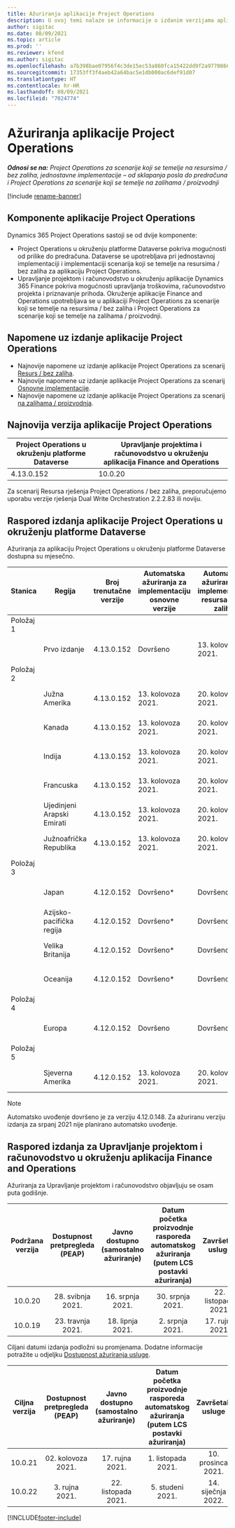 ```yaml
---
title: Ažuriranja aplikacije Project Operations
description: U ovoj temi nalaze se informacije o izdanim verzijama aplikacije Dynamics 365 Project Operations.
author: sigitac
ms.date: 08/09/2021
ms.topic: article
ms.prod: ''
ms.reviewer: kfend
ms.author: sigitac
ms.openlocfilehash: a7b398bae07956f4c3de15ec53a860fca15422dd9f2a977086669ebf2fcdb240
ms.sourcegitcommit: 17353ff3f4aeb42a64bac5e1db000ac6def91d07
ms.translationtype: HT
ms.contentlocale: hr-HR
ms.lasthandoff: 08/09/2021
ms.locfileid: "7024774"
---
```

# <a name="project-operations-updates"></a>Ažuriranja aplikacije Project Operations

_**Odnosi se na:** Project Operations za scenarije koji se temelje na resursima / bez zaliha, jednostavne implementacije – od sklapanja posla do predračuna i Project Operations za scenarije koji se temelje na zalihama / proizvodnji_

[!include [rename-banner](~/includes/cc-data-platform-banner.md)]

## <a name="project-operations-components"></a>Komponente aplikacije Project Operations

Dynamics 365 Project Operations sastoji se od dvije komponente:

- Project Operations u okruženju platforme Dataverse pokriva mogućnosti od prilike do predračuna. Dataverse se upotrebljava pri jednostavnoj implementaciji i implementaciji scenarija koji se temelje na resursima / bez zaliha za aplikaciju Project Operations.
- Upravljanje projektom i računovodstvo u okruženju aplikacije Dynamics 365 Finance pokriva mogućnosti upravljanja troškovima, računovodstvo projekta i priznavanje prihoda. Okruženje aplikacije Finance and Operations upotrebljava se u aplikaciji Project Operations za scenarije koji se temelje na resursima / bez zaliha i Project Operations za scenarije koji se temelje na zalihama / proizvodnji.

## <a name="project-operations-release-notes"></a>Napomene uz izdanje aplikacije Project Operations
- Najnovije napomene uz izdanje aplikacije Project Operations za scenarij [Resurs / bez zaliha](whats-new-july-2021-resource-based.md).
- Najnovije napomene uz izdanje aplikacije Project Operations za scenarij [Osnovne implementacije](../pro/whats-new/whats-new-july-2021-lite.md).
- Najnovije napomene uz izdanje aplikacije Project Operations za scenarij [na zalihama / proizvodnja](../prod-pma/whats-new/whats-new-jul-2021-stocked.md).

## <a name="project-operations-latest-version"></a>Najnovija verzija aplikacije Project Operations

| Project Operations u okruženju platforme Dataverse | Upravljanje projektima i računovodstvo u okruženju aplikacija Finance and Operations | 
| --- | --- |
| 4.13.0.152 | 10.0.20 |

Za scenarij Resursa rješenja Project Operations / bez zaliha, preporučujemo uporabu verzije rješenja Dual Write Orchestration 2.2.2.83 ili noviju.

## <a name="release-schedule-for-project-operations-on-dataverse-environment"></a>Raspored izdanja aplikacije Project Operations u okruženju platforme Dataverse

Ažuriranja za aplikaciju Project Operations u okruženju platforme Dataverse dostupna su mjesečno. 

| Stanica | Regija | Broj trenutačne verzije | Automatska ažuriranja za implementaciju osnovne verzije | Automatska ažuriranja za implementaciju resursa / bez zaliha | Broj sljedeće verzije | Sljedeća verzija općenito dostupna |
|-----------|-----------------------|-----------------|--------------------|---------------------|---------------------|---------------------|
| Položaj 1 |   &nbsp;              |    &nbsp;       | &nbsp;             |      &nbsp;         |      &nbsp;         |      &nbsp;         |
|   &nbsp;  | Prvo izdanje         |  4.13.0.152     | Dovršeno           | 13. kolovoza 2021.     | TBD                 | 27. kolovoza 2021.     |
| Položaj 2 |   &nbsp;              |    &nbsp;       | &nbsp;             |      &nbsp;         |      &nbsp;         |      &nbsp;         |
|   &nbsp;  | Južna Amerika         |  4.13.0.152     | 13. kolovoza 2021.    | 20. kolovoza 2021.     | TBD                 | 27. kolovoza 2021.     |
|    &nbsp; | Kanada                |  4.13.0.152     | 13. kolovoza 2021.    | 20. kolovoza 2021.     | TBD                 | 27. kolovoza 2021.     |
|   &nbsp;  | Indija                 |  4.13.0.152     | 13. kolovoza 2021.    | 20. kolovoza 2021.     | TBD                 | 27. kolovoza 2021.     |
|   &nbsp;  | Francuska                |  4.13.0.152     | 13. kolovoza 2021.    | 20. kolovoza 2021.     | TBD                 | 27. kolovoza 2021.     |
|   &nbsp;  | Ujedinjeni Arapski Emirati  |  4.13.0.152     | 13. kolovoza 2021.    | 20. kolovoza 2021.     | TBD                 | 27. kolovoza 2021.     |
|   &nbsp;  | Južnoafrička Republika          |  4.13.0.152     | 13. kolovoza 2021.    | 20. kolovoza 2021.     | TBD                 | 27. kolovoza 2021.     |
| Položaj 3 |      &nbsp;           |     &nbsp;      |     &nbsp;         |      &nbsp;         |      &nbsp;         |      &nbsp;         |
|   &nbsp;  | Japan                 |  4.12.0.152     | Dovršeno*          | Dovršeno            | 4.13.0.152          | 13. kolovoza 2021.     |
|   &nbsp;  | Azijsko-pacifička regija          |  4.12.0.152     | Dovršeno*          | Dovršeno            | 4.13.0.152          | 13. kolovoza 2021.     |
|   &nbsp;  | Velika Britanija         |  4.12.0.152     | Dovršeno*          | Dovršeno            | 4.13.0.152          | 13. kolovoza 2021.     |
|   &nbsp;  | Oceanija               |  4.12.0.152     | Dovršeno*          | Dovršeno            | 4.13.0.152          | 13. kolovoza 2021.     |
| Položaj 4 |     &nbsp;            |     &nbsp;      |     &nbsp;         |      &nbsp;         |      &nbsp;         |      &nbsp;         |
|   &nbsp;  | Europa                |  4.12.0.152     | Dovršeno           | Dovršeno            | 4.13.0.152          | 20. kolovoza 2021.     |
| Položaj 5 |     &nbsp;            |     &nbsp;      |     &nbsp;         |      &nbsp;         |      &nbsp;         |      &nbsp;         |
|   &nbsp;  | Sjeverna Amerika         |  4.12.0.152     | 13. kolovoza 2021.    | 20. kolovoza 2021.     | 4.13.0.152          | 27. kolovoza 2021.     |


> [!NOTE]
> Automatsko uvođenje dovršeno je za verziju 4.12.0.148. Za ažuriranu verziju izdanja za srpanj 2021 nije planirano automatsko uvođenje.

## <a name="release-schedule-for-project-management-and-accounting-in-the-finance-and-operations-apps-environment"></a>Raspored izdanja za Upravljanje projektom i računovodstvo u okruženju aplikacija Finance and Operations

Ažuriranja za Upravljanje projektom i računovodstvo objavljuju se osam puta godišnje.

|          Podržana verzija          | Dostupnost pretpregleda (PEAP) | Javno dostupno (samostalno ažuriranje) | Datum početka proizvodnje rasporeda automatskog ažuriranja (putem LCS postavki ažuriranja) |   Završetak usluge   |
|:-------------------------:|:---------------------------:|:---------------------------------:|:--------------------------------------------------------------------:|:------------------:|
|          10.0.20          |         28. svibnja 2021.        |           16. srpnja 2021.           |                             30. srpnja 2021.                             |  22. listopada 2021.  |
|          10.0.19          |        23. travnja 2021.       |            18. lipnja 2021.           |                             2. srpnja 2021.                             | 17. rujna 2021. |



Ciljani datumi izdanja podložni su promjenama. Dodatne informacije potražite u odjeljku [Dostupnost ažuriranja usluge](/dynamics365/fin-ops-core/fin-ops/get-started/public-preview-releases?toc=%2fdynamics365%2ffinance%2ftoc.json).

|          Ciljna verzija          | Dostupnost pretpregleda (PEAP) | Javno dostupno (samostalno ažuriranje) | Datum početka proizvodnje rasporeda automatskog ažuriranja (putem LCS postavki ažuriranja) |   Završetak usluge   |
|:-------------------------:|:---------------------------:|:---------------------------------:|:--------------------------------------------------------------------:|:------------------:|
|          10.0.21          |         02. kolovoza 2021.     |           17. rujna 2021.      |                             1. listopada 2021.                           |  10. prosinca 2021.  |
|          10.0.22          |      3. rujna 2021.      |          22. listopada 2021.         |                           5. studeni 2021.                           |  14. siječnja 2022.  |

[!INCLUDE[footer-include](../includes/footer-banner.md)]
